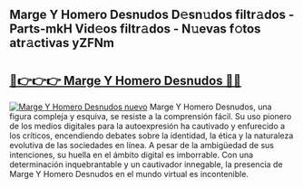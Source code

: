 ## Marge Y Homero Desnudos D𝚎sn𝚞dos filtr𝚊dos - Parts-mkH Vid𝚎os filtr𝚊dos - N𝚞evas f𝚘tos atr𝚊ctivas yZFNm

# <h2><a href="http://mb2ueg.tromn.icu/?c=Marge+Y+Homero+Desnudos">🔗👉👉👉 Marge Y Homero Desnudos 🔗🔗</a></h2>

[![Marge Y Homero Desnudos nuevo](https://i.imgur.com/pEAQMta.gif)](http://mb2ueg.tromn.icu/?c=Marge+Y+Homero+Desnudos)
Marge Y Homero Desnudos, una figura compleja y esquiva, se resiste a la comprensión fácil. Su uso pionero de los medios digitales para la autoexpresión ha cautivado y enfurecido a los críticos, encendiendo debates sobre la identidad, la ética y la naturaleza evolutiva de las sociedades en línea. A pesar de la ambigüedad de sus intenciones, su huella en el ámbito digital es imborrable. Con una determinación inquebrantable y un cautivador innegable, la presencia de Marge Y Homero Desnudos en el mundo virtual es incontenible.
